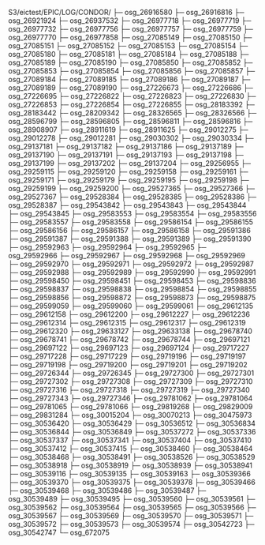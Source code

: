 S3/eictest/EPIC/LOG/CONDOR/
├─ osg_26916580
├─ osg_26916816
├─ osg_26921924
├─ osg_26937532
├─ osg_26977718
├─ osg_26977719
├─ osg_26977732
├─ osg_26977756
├─ osg_26977757
├─ osg_26977759
├─ osg_26977770
├─ osg_26977858
├─ osg_27085149
├─ osg_27085150
├─ osg_27085151
├─ osg_27085152
├─ osg_27085153
├─ osg_27085154
├─ osg_27085180
├─ osg_27085181
├─ osg_27085184
├─ osg_27085188
├─ osg_27085189
├─ osg_27085190
├─ osg_27085850
├─ osg_27085852
├─ osg_27085853
├─ osg_27085854
├─ osg_27085856
├─ osg_27085857
├─ osg_27089184
├─ osg_27089185
├─ osg_27089186
├─ osg_27089187
├─ osg_27089189
├─ osg_27089190
├─ osg_27226673
├─ osg_27226686
├─ osg_27226695
├─ osg_27226822
├─ osg_27226823
├─ osg_27226830
├─ osg_27226853
├─ osg_27226854
├─ osg_27226855
├─ osg_28183392
├─ osg_28183442
├─ osg_28209342
├─ osg_28326565
├─ osg_28326566
├─ osg_28596799
├─ osg_28596805
├─ osg_28596811
├─ osg_28596816
├─ osg_28908907
├─ osg_28911619
├─ osg_28911625
├─ osg_29012275
├─ osg_29012278
├─ osg_29012281
├─ osg_29030302
├─ osg_29030334
├─ osg_29137181
├─ osg_29137182
├─ osg_29137186
├─ osg_29137189
├─ osg_29137190
├─ osg_29137191
├─ osg_29137193
├─ osg_29137198
├─ osg_29137199
├─ osg_29137202
├─ osg_29137204
├─ osg_29256955
├─ osg_29259115
├─ osg_29259120
├─ osg_29259158
├─ osg_29259161
├─ osg_29259171
├─ osg_29259179
├─ osg_29259195
├─ osg_29259198
├─ osg_29259199
├─ osg_29259200
├─ osg_29527365
├─ osg_29527366
├─ osg_29527367
├─ osg_29528384
├─ osg_29528385
├─ osg_29528386
├─ osg_29528387
├─ osg_29543842
├─ osg_29543843
├─ osg_29543844
├─ osg_29543845
├─ osg_29583553
├─ osg_29583554
├─ osg_29583556
├─ osg_29583557
├─ osg_29583558
├─ osg_29586154
├─ osg_29586155
├─ osg_29586156
├─ osg_29586157
├─ osg_29586158
├─ osg_29591386
├─ osg_29591387
├─ osg_29591388
├─ osg_29591389
├─ osg_29591390
├─ osg_29592963
├─ osg_29592964
├─ osg_29592965
├─ osg_29592966
├─ osg_29592967
├─ osg_29592968
├─ osg_29592969
├─ osg_29592970
├─ osg_29592971
├─ osg_29592972
├─ osg_29592987
├─ osg_29592988
├─ osg_29592989
├─ osg_29592990
├─ osg_29592991
├─ osg_29598450
├─ osg_29598451
├─ osg_29598453
├─ osg_29598836
├─ osg_29598837
├─ osg_29598838
├─ osg_29598854
├─ osg_29598855
├─ osg_29598856
├─ osg_29598872
├─ osg_29598873
├─ osg_29598875
├─ osg_29599059
├─ osg_29599060
├─ osg_29599061
├─ osg_29612135
├─ osg_29612158
├─ osg_29612200
├─ osg_29612227
├─ osg_29612236
├─ osg_29612314
├─ osg_29612315
├─ osg_29612317
├─ osg_29612319
├─ osg_29612320
├─ osg_29633127
├─ osg_29633138
├─ osg_29678740
├─ osg_29678741
├─ osg_29678742
├─ osg_29678744
├─ osg_29697121
├─ osg_29697122
├─ osg_29697123
├─ osg_29697124
├─ osg_29717227
├─ osg_29717228
├─ osg_29717229
├─ osg_29719196
├─ osg_29719197
├─ osg_29719198
├─ osg_29719200
├─ osg_29719201
├─ osg_29719202
├─ osg_29726344
├─ osg_29726345
├─ osg_29727300
├─ osg_29727301
├─ osg_29727302
├─ osg_29727308
├─ osg_29727309
├─ osg_29727310
├─ osg_29727316
├─ osg_29727318
├─ osg_29727319
├─ osg_29727340
├─ osg_29727343
├─ osg_29727346
├─ osg_29781062
├─ osg_29781064
├─ osg_29781065
├─ osg_29781066
├─ osg_29819268
├─ osg_29829009
├─ osg_29831284
├─ osg_30015204
├─ osg_30070213
├─ osg_30475973
├─ osg_30536420
├─ osg_30536429
├─ osg_30536512
├─ osg_30536834
├─ osg_30536844
├─ osg_30536849
├─ osg_30537272
├─ osg_30537336
├─ osg_30537337
├─ osg_30537341
├─ osg_30537404
├─ osg_30537410
├─ osg_30537412
├─ osg_30537415
├─ osg_30538460
├─ osg_30538464
├─ osg_30538468
├─ osg_30538491
├─ osg_30538526
├─ osg_30538529
├─ osg_30538918
├─ osg_30538919
├─ osg_30538939
├─ osg_30538941
├─ osg_30539116
├─ osg_30539135
├─ osg_30539163
├─ osg_30539366
├─ osg_30539370
├─ osg_30539375
├─ osg_30539378
├─ osg_30539466
├─ osg_30539468
├─ osg_30539486
├─ osg_30539487
├─ osg_30539489
├─ osg_30539495
├─ osg_30539560
├─ osg_30539561
├─ osg_30539562
├─ osg_30539564
├─ osg_30539565
├─ osg_30539566
├─ osg_30539567
├─ osg_30539569
├─ osg_30539570
├─ osg_30539571
├─ osg_30539572
├─ osg_30539573
├─ osg_30539574
├─ osg_30542723
├─ osg_30542747
└─ osg_672075
